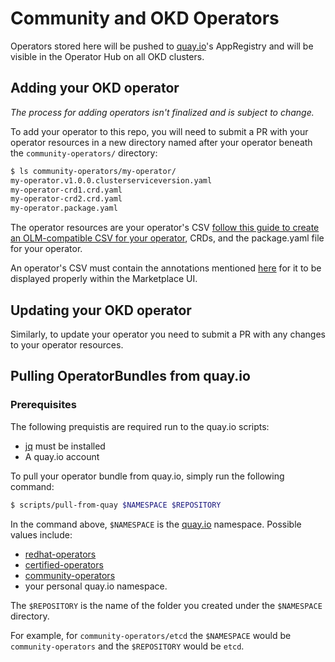 # Community and OKD Operators

Operators stored here will be pushed to [quay.io](https://quay.io)'s AppRegistry and will be visible in the Operator Hub on all OKD clusters.

## Adding your OKD operator

*The process for adding operators isn't finalized and is subject to change.*

To add your operator to this repo, you will need to submit a PR with your operator resources in a new directory named after your operator beneath the `community-operators/` directory:

```bash
$ ls community-operators/my-operator/
my-operator.v1.0.0.clusterserviceversion.yaml
my-operator-crd1.crd.yaml
my-operator-crd2.crd.yaml
my-operator.package.yaml
```

The operator resources are your operator's CSV [follow this guide to create an OLM-compatible CSV for your operator](https://github.com/operator-framework/operator-lifecycle-manager/blob/master/Documentation/design/building-your-csv.md), CRDs, and the package.yaml file for your operator.

An operator's CSV must contain the annotations mentioned [here](https://github.com/operator-framework/community-operators/blob/master/docs/marketplace-required-csv-annotations.md) for it to be displayed properly within the Marketplace UI.

## Updating your OKD operator

Similarly, to update your operator you need to submit a PR with any changes to your operator resources.

## Pulling OperatorBundles from quay.io
### Prerequisites
The following prequistis are required run to the quay.io scripts:

* [jq](https://stedolan.github.io/jq/) must be installed
* A quay.io account

To pull your operator bundle from quay.io, simply run the following command:
```bash
$ scripts/pull-from-quay $NAMESPACE $REPOSITORY
```

In the command above, `$NAMESPACE` is the [quay.io](https://quay.io) namespace. Possible values include:

* [redhat-operators](https://quay.io/organization/redhat-operators)
* [certified-operators](https://quay.io/organization/certified-operators)
* [community-operators](https://quay.io/organization/community-operators)
* your personal quay.io namespace.

The `$REPOSITORY` is the name of the folder you created under the `$NAMESPACE` directory.

For example, for `community-operators/etcd` the `$NAMESPACE` would be `community-operators` and the `$REPOSITORY` would be `etcd`.
